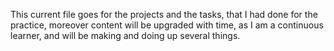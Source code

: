 This current file goes for the projects and the tasks, that I had done for the practice, moreover content will be upgraded with time, as I am a continuous learner, and will be making and doing up several things.
